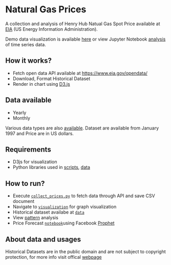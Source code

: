 # Natural Gas Prices

A collection and analysis of Henry Hub Natual Gas Spot Price available at <a href="https://www.eia.gov/dnav/ng/hist/rngwhhdD.htm">EIA</a> (US Energy Information Administration).

Demo data visualization is available <a href="https://hbvj99.github.io/natural-gas/visualization/index.html"> here</a> or view Jupyter Notebook <a href="https://github.com/hbvj99/natural-gas/blob/master/analysis/data.ipynb">analysis</a> of time series data.

## How it works?
- Fetch open data API available at https://www.eia.gov/opendata/
- Download, Format Historical Dataset
- Render in chart using <a href="https://github.com/d3/d3">D3.js</a>

## Data available
- Yearly
- Monthly

Various data types are also <a href="https://www.eia.gov/opendata/qb.php?category=714806">available</a>. Dataset are available from January 1997 and Price are in US dollars.

## Requirements
- D3js for visualization
- Python libraries used in <a href="https://github.com/hbvj99/natural-gas/tree/master/scripts">scripts</a>, <a href="https://github.com/hbvj99/natural-gas/blob/master/analysis/data.ipynb">data</a>

## How to run?
- Execute <a href="https://github.com/hbvj99/natural-gas/blob/master/scripts/collect_prices.py">```collect_prices.py```</a>	to fetch data through API and save CSV document
- Navigate to <a href="https://github.com/hbvj99/natural-gas/blob/master/visualization/daily_prices.js">```visualization```</a> for graph visualization
- Historical dataset availabe at <a href="https://github.com/hbvj99/natural-gas/tree/master/data">```data```</a>
- View <a href="https://github.com/hbvj99/natural-gas/blob/master/analysis/data.ipynb">pattern</a> analysis
- Price Forecast <a href="https://github.com/hbvj99/natural-gas/blob/master/analysis/forecast_year.ipynb">```notebook```</a>using Facebook <a href="https://facebook.github.io/prophet/">Prophet</a>

## About data and usages
Historical Datasets are in the public domain and are not subject to copyright protection, for more info visit offical <a href="https://www.eia.gov/about/copyrights_reuse.php">webpage</a>

